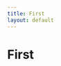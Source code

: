 ```yaml
---
title: First
layout: default
---
```


# First

<script type="text/javascript">
var dataset = [5,10,15,20,25];
d3.select('#right-col').selectAll()
  .data(dataset)
  .enter()
  .append('p')
  .text(function (d) { return d;})
  .style("color", function (d) {
    if (d > 15) return "red";
    else return "black";
  })
</script>